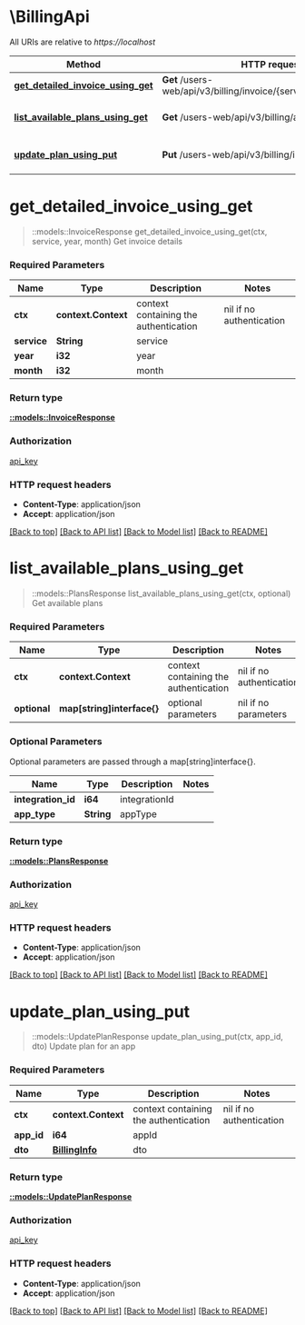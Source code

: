 # \BillingApi

All URIs are relative to *https://localhost*

| Method                                                                             | HTTP request                                                       | Description            |
| ---------------------------------------------------------------------------------- | ------------------------------------------------------------------ | ---------------------- |
| [**get_detailed_invoice_using_get**](BillingApi.md#get_detailed_invoice_using_get) | **Get** /users-web/api/v3/billing/invoice/{service}/{year}/{month} | Get invoice details    |
| [**list_available_plans_using_get**](BillingApi.md#list_available_plans_using_get) | **Get** /users-web/api/v3/billing/availablePlans                   | Get available plans    |
| [**update_plan_using_put**](BillingApi.md#update_plan_using_put)                   | **Put** /users-web/api/v3/billing/info/{appId}                     | Update plan for an app |


# **get_detailed_invoice_using_get**
> ::models::InvoiceResponse get_detailed_invoice_using_get(ctx, service, year, month)
Get invoice details

### Required Parameters

| Name        | Type                | Description                           | Notes                    |
| ----------- | ------------------- | ------------------------------------- | ------------------------ |
| **ctx**     | **context.Context** | context containing the authentication | nil if no authentication |
| **service** | **String**          | service                               |
| **year**    | **i32**             | year                                  |
| **month**   | **i32**             | month                                 |

### Return type

[**::models::InvoiceResponse**](InvoiceResponse.md)

### Authorization

[api_key](../README.md#api_key)

### HTTP request headers

 - **Content-Type**: application/json
 - **Accept**: application/json

[[Back to top]](#) [[Back to API list]](../README.md#documentation-for-api-endpoints) [[Back to Model list]](../README.md#documentation-for-models) [[Back to README]](../README.md)

# **list_available_plans_using_get**
> ::models::PlansResponse list_available_plans_using_get(ctx, optional)
Get available plans

### Required Parameters

| Name         | Type                       | Description                           | Notes                    |
| ------------ | -------------------------- | ------------------------------------- | ------------------------ |
| **ctx**      | **context.Context**        | context containing the authentication | nil if no authentication |
| **optional** | **map[string]interface{}** | optional parameters                   | nil if no parameters     |

### Optional Parameters
Optional parameters are passed through a map[string]interface{}.

| Name               | Type       | Description   | Notes |
| ------------------ | ---------- | ------------- | ----- |
| **integration_id** | **i64**    | integrationId |
| **app_type**       | **String** | appType       |

### Return type

[**::models::PlansResponse**](PlansResponse.md)

### Authorization

[api_key](../README.md#api_key)

### HTTP request headers

 - **Content-Type**: application/json
 - **Accept**: application/json

[[Back to top]](#) [[Back to API list]](../README.md#documentation-for-api-endpoints) [[Back to Model list]](../README.md#documentation-for-models) [[Back to README]](../README.md)

# **update_plan_using_put**
> ::models::UpdatePlanResponse update_plan_using_put(ctx, app_id, dto)
Update plan for an app

### Required Parameters

| Name       | Type                              | Description                           | Notes                    |
| ---------- | --------------------------------- | ------------------------------------- | ------------------------ |
| **ctx**    | **context.Context**               | context containing the authentication | nil if no authentication |
| **app_id** | **i64**                           | appId                                 |
| **dto**    | [**BillingInfo**](BillingInfo.md) | dto                                   |

### Return type

[**::models::UpdatePlanResponse**](UpdatePlanResponse.md)

### Authorization

[api_key](../README.md#api_key)

### HTTP request headers

 - **Content-Type**: application/json
 - **Accept**: application/json

[[Back to top]](#) [[Back to API list]](../README.md#documentation-for-api-endpoints) [[Back to Model list]](../README.md#documentation-for-models) [[Back to README]](../README.md)
